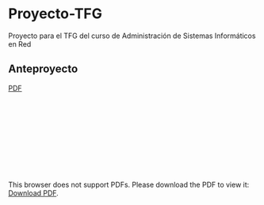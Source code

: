 # Proyecto-TFG
Proyecto para el TFG del curso de Administración de Sistemas Informáticos en Red 

## Anteproyecto

[PDF](./Anteproyecto/Anteproyecto_TFG.pdf)

<object data="http://github.com/Dfauben/Proyecto-TFG" type="application/pdf" width="700px" height="700px">
    <embed src="https://github.com/Dfauben/Proyecto-TFG/Anteproyecto/Anteproyecto_TFG.pdf">
        <p>This browser does not support PDFs. Please download the PDF to view it: <a href="http://yoursite.com/the.pdf">Download PDF</a>.</p>
    </embed>
</object>